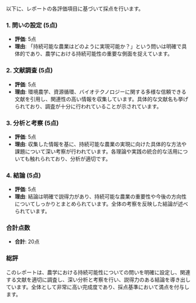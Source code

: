 以下に、レポートの各評価項目に基づいて採点を行います。

### 1. 問いの設定 (5点)
- **評価**: 5点
- **理由**: 「持続可能な農業はどのように実現可能か？」という問いは明確で具体的であり、農学における持続可能性の重要な側面を捉えています。

### 2. 文献調査 (5点)
- **評価**: 5点
- **理由**: 環境農学、資源循環、バイオテクノロジーに関する多様な信頼できる文献を引用し、関連性の高い情報を収集しています。具体的な文献名も挙げられており、調査が十分に行われていることが示されています。

### 3. 分析と考察 (5点)
- **評価**: 5点
- **理由**: 収集した情報を基に、持続可能な農業の実現に向けた具体的な方法や課題について深い考察が行われています。各理論や実践の統合的な活用についても触れられており、分析が適切です。

### 4. 結論 (5点)
- **評価**: 5点
- **理由**: 結論は明確で説得力があり、持続可能な農業の重要性や今後の方向性についてしっかりとまとめられています。全体の考察を反映した結論が述べられています。

### 合計点数
- **合計**: 20点

### 総評
このレポートは、農学における持続可能性についての問いを明確に設定し、関連する文献を適切に調査し、深い分析と考察を行い、説得力のある結論を導き出しています。全体として非常に高い完成度であり、採点基準において満点を付与します。